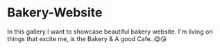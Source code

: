 # Bakery-Website
In this gallery I want to showcase beautiful bakery website. 
I'm living on things that excite me, is the Bakery & A good Cafe..😋😘
